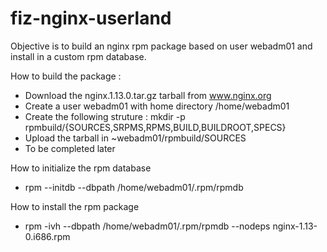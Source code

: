 # fiz-nginx-userland
Objective is to build an nginx rpm package based on user webadm01 and install in a custom rpm database.

How to build the package : 
* Download the nginx.1.13.0.tar.gz tarball from www.nginx.org
* Create a user webadm01 with home directory /home/webadm01 
* Create the following struture : mkdir -p rpmbuild/{SOURCES,SRPMS,RPMS,BUILD,BUILDROOT,SPECS}
* Upload the tarball in ~webadm01/rpmbuild/SOURCES
* To be completed later

How to initialize the rpm database
* rpm --initdb --dbpath /home/webadm01/.rpm/rpmdb

How to install the rpm package
* rpm -ivh --dbpath /home/webadm01/.rpm/rpmdb --nodeps nginx-1.13-0.i686.rpm



